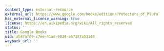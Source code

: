 ```yaml
---
content_type: external-resource
external_url: https://www.google.com/books/edition/Protectors_of_Pluralism/9FqHDwAAQBAJ?hl=en&gbpv=1
has_external_license_warning: true
license: https://en.wikipedia.org/wiki/All_rights_reserved
status: ''
title: Google Books
uid: ab47afd9-c7ee-41a8-9834-a67387a53148
wayback_url: ''
---
```

